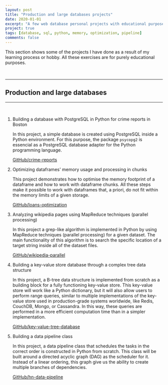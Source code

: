 ```yaml
---
layout: post
title: "Production and large databases projects"
date: 2020-01-01
excerpt: "A few web database personal projects with educational purpose."
project: true
tags: [database, sql, python, memory, optimization, pipeline]
comments: false
---
```


This section shows some of the projects I have done as a result of my learning process or hobby. All these exercises are for purely educational purposes.

<br>

***

## Production and large databases

***

<br>

1. Building a database with PostgreSQL in Python for crime reports in Boston

    In this project, a simple database is created using PostgreSQL inside a Python environment. For this purpose, the package `psycopg2` is essencial as a PostgreSQL database adapter for the Python programming language.

    [GitHub/crime-reports](https://github.com/cadovid/crime-reports)

2. Optimizing dataframes' memory usage and processing in chunks

    This project demonstrates how to optimise the memory footprint of a dataframe and how to work with dataframe chunks. All these steps make it possible to work with dataframes that, a priori, do not fit within the memory limits of a given storage.

    [GitHub/loans-optimization](https://github.com/cadovid/loans-optimization)

3. Analyzing wikipedia pages using MapReduce techniques (parallel processing)

    In this project a grep-like algorithm is implemented in Python by using MapReduce techniques (parallel processing) for a given dataset. The main functionality of this algorithm is to search the specific location of a target string inside all of the dataset files.

    [GitHub/wikipedia-parallel](https://github.com/cadovid/wikipedia-parallel)

4. Building a key-value store database through a complex tree data structure

    In this project, a B-tree data structure is implemented from scratch as a building block for a fully functioning key-value store. This key-value store will work like a Python dictionary, but it will also allow users to perform range queries, similar to multiple implementations of the key-value store used in production-grade systems worldwide, like Redis, CouchDB, Mongo, or Cassandra. In this way, these queries are performed in a more efficient computation time than in a simpler implementation.

    [GitHub/key-value-tree-database](https://github.com/cadovid/key-value-tree-database)

5. Building a data pipeline class

    In this project, a data pipeline class that schedules the tasks in the correct order is constructed in Python from scratch. This class will be built around a directed acyclic graph (DAG) as the scheduler for it. Instead of a linear ordering, this graph give us the ability to create multiple branches of dependencies.

    [GitHub/hn-data-pipeline](https://github.com/cadovid/hn-data-pipeline)
